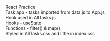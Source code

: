 React Practice <br>
Task app - tasks imported from data.js to App.js <br>
Hook used in AllTasks.js <br>
Hooks - useState  <br>
Functions - filter() & map() <br>
Styled in AllTasks.css and little in index.css <br>
